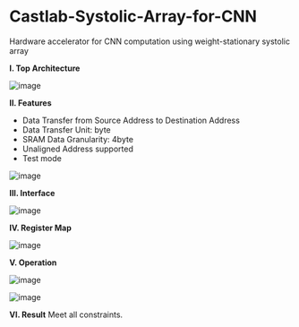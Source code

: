 # Castlab-Systolic-Array-for-CNN
Hardware accelerator for CNN computation using weight-stationary systolic array

**I. Top Architecture**

![image](https://github.com/Valen1402/Castlab-Systolic-Array-for-CNN/assets/82108029/de1e12fb-730c-4f70-813a-9796adc705db)

**II. Features**
  - Data Transfer from Source Address to Destination Address
  - Data Transfer Unit: byte
  - SRAM Data Granularity: 4byte
  - Unaligned Address supported
  - Test mode

![image](https://github.com/Valen1402/Castlab-Systolic-Array-for-CNN/assets/82108029/e19366b3-367f-40e2-b7e2-08986872f373)

**III. Interface**

![image](https://github.com/Valen1402/Castlab-Systolic-Array-for-CNN/assets/82108029/bb79ac3b-0b92-4882-9b2a-9ad797059921)

**IV. Register Map**

![image](https://github.com/Valen1402/Castlab-Systolic-Array-for-CNN/assets/82108029/ae8a238d-42fd-4b84-b380-e274e2454006)

**V. Operation**

![image](https://github.com/Valen1402/Castlab-Systolic-Array-for-CNN/assets/82108029/1eec0d27-2458-410b-89d6-3aca010ba913)

![image](https://github.com/Valen1402/Castlab-Systolic-Array-for-CNN/assets/82108029/2593dec6-7d74-45e9-bd4f-581db3db19fa)

**VI. Result**
Meet all constraints.
